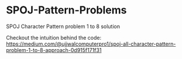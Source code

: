 # SPOJ-Pattern-Problems
SPOJ Character Pattern problem 1 to 8 solution

Checkout the intuition behind the code: https://medium.com/@ujjwalcomputerpro1/spoj-all-character-pattern-problem-1-to-8-approach-0d915f171f31
